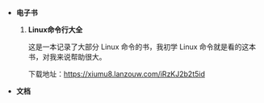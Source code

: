- **电子书**

  1. **Linux命令行大全**

     这是一本记录了大部分 Linux 命令的书，我初学 Linux 命令就是看的这本书，对我来说帮助很大。

     下载地址：https://xiumu8.lanzouw.com/iRzKJ2b2t5id

- **文档**

  